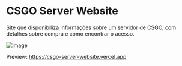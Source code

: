 # CSGO Server Website

Site que disponibiliza informações sobre um servidor de CSGO, com detalhes sobre compra e como encontrar o acesso.


![image](https://user-images.githubusercontent.com/78692995/148002854-8ed82462-8fcb-4a07-ab26-7665ebb08048.png)

Preview: https://csgo-server-website.vercel.app

